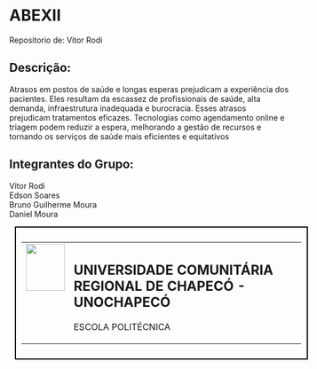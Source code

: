   # ABEXII
Repositorio de: Vitor Rodi 
   
## Descrição: 
Atrasos em postos de saúde e longas esperas prejudicam a experiência dos pacientes. Eles resultam da escassez de profissionais de saúde, alta demanda, infraestrutura inadequada e burocracia. Esses atrasos prejudicam tratamentos eficazes. Tecnologias como agendamento online e triagem podem reduzir a espera, melhorando a gestão de recursos e tornando os serviços de saúde mais eficientes e equitativos

## Integrantes do Grupo:
Vitor Rodi <br>Edson Soares <br>Bruno Guilherme Moura <br> Daniel Moura
                    
  
<div style="width: 100%; border: 2px solid black; margin: 10px; padding: 10px;"> 
  <table>
    <tr> 
      <td style="vertical-align: top;">
        <img src="https://github.com/VitorRodi/Abex/blob/9830e77d5007d2fb9a6d8998fd935de992367480/BRASAO_UNO_AZUL.png" width="70" height="85" />
      </td>
      <td>
        <h2>UNIVERSIDADE COMUNITÁRIA REGIONAL DE CHAPECÓ - UNOCHAPECÓ</h2>
        <p>ESCOLA POLITÉCNICA</p>
      </td>
    </tr>
  </table>
</div>

